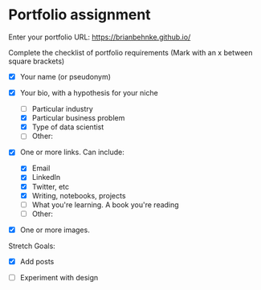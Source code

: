 # Portfolio assignment

Enter your portfolio URL: https://brianbehnke.github.io/


Complete the checklist of portfolio requirements
(Mark with an x between square brackets)

- [x] Your name (or pseudonym)
- [x] Your bio, with a hypothesis for your niche
    - [ ] Particular industry
    - [x] Particular business problem
    - [x] Type of data scientist
    - [ ] Other: 
- [x] One or more links. Can include:
    - [x] Email
    - [x] LinkedIn
    - [x] Twitter, etc
    - [x] Writing, notebooks, projects
    - [ ] What you're learning. A book you're reading
    - [ ] Other:
- [x] One or more images.
    
    
Stretch Goals:

- [x] Add posts
- [ ] Experiment with design
 
